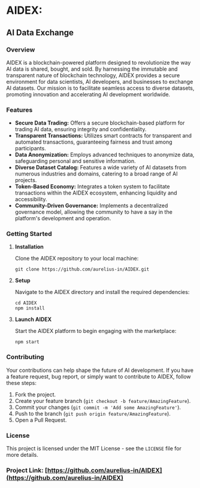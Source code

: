 # AIDEX: 
## AI Data Exchange

### Overview
AIDEX is a blockchain-powered platform designed to revolutionize the way AI data is shared, bought, and sold. By harnessing the immutable and transparent nature of blockchain technology, AIDEX provides a secure environment for data scientists, AI developers, and businesses to exchange AI datasets. Our mission is to facilitate seamless access to diverse datasets, promoting innovation and accelerating AI development worldwide.

### Features

- **Secure Data Trading:** Offers a secure blockchain-based platform for trading AI data, ensuring integrity and confidentiality.
- **Transparent Transactions:** Utilizes smart contracts for transparent and automated transactions, guaranteeing fairness and trust among participants.
- **Data Anonymization:** Employs advanced techniques to anonymize data, safeguarding personal and sensitive information.
- **Diverse Dataset Catalog:** Features a wide variety of AI datasets from numerous industries and domains, catering to a broad range of AI projects.
- **Token-Based Economy:** Integrates a token system to facilitate transactions within the AIDEX ecosystem, enhancing liquidity and accessibility.
- **Community-Driven Governance:** Implements a decentralized governance model, allowing the community to have a say in the platform's development and operation.

### Getting Started

1. **Installation**

    Clone the AIDEX repository to your local machine:
    ```
    git clone https://github.com/aurelius-in/AIDEX.git
    ```

2. **Setup**

    Navigate to the AIDEX directory and install the required dependencies:
    ```
    cd AIDEX
    npm install
    ```

3. **Launch AIDEX**

    Start the AIDEX platform to begin engaging with the marketplace:
    ```
    npm start
    ```

### Contributing

Your contributions can help shape the future of AI development. If you have a feature request, bug report, or simply want to contribute to AIDEX, follow these steps:

1. Fork the project.
2. Create your feature branch (`git checkout -b feature/AmazingFeature`).
3. Commit your changes (`git commit -m 'Add some AmazingFeature'`).
4. Push to the branch (`git push origin feature/AmazingFeature`).
5. Open a Pull Request.

### License

This project is licensed under the MIT License - see the `LICENSE` file for more details.

### Project Link: [https://github.com/aurelius-in/AIDEX](https://github.com/aurelius-in/AIDEX)
